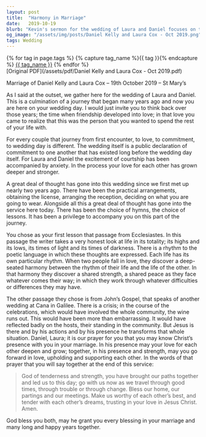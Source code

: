 ```yaml
---
layout: post
title:  "Harmony in Marriage"
date:   2019-10-19
blurb: "Kevin's sermon for the wedding of Laura and Daniel focuses on the journey of love and commitment leading to marriage. He speaks about the unique rhythm of life each person has and how love finds harmony between these rhythms. The sermon draws from Ecclesiastes and John's Gospel, highlighting life's highs and lows and the transformative presence of Christ in marriage."
og_image: "/assets/img/posts/Daniel Kelly and Laura Cox - Oct 2019.png"
tags: Wedding
---    
```

<div class="tag-pills">
  {% for tag in page.tags %}
    {% capture tag_name %}{{ tag }}{% endcapture %}
    <a href="{{ site.baseurl }}/tag/{{ tag_name | slugify }}" class="tag-pill">{{ tag_name }}</a>
  {% endfor %}
</div>
[Original PDF](/assets/pdf/Daniel Kelly and Laura Cox - Oct 2019.pdf)

Marriage of Daniel Kelly and Laura Cox – 19th October 2019 – St Mary’s

As I said at the outset, we gather here for the wedding of Laura and Daniel. This is a culmination of a journey that began many years ago and now you are here on your wedding day. I would just invite you to think back over those years; the time when friendship developed into love; in that love you came to realize that this was the person that you wanted to spend the rest of your life with.

For every couple that journey from first encounter, to love, to commitment, to wedding day is different. The wedding itself is a public declaration of commitment to one another that has existed long before the wedding day itself. For Laura and Daniel the excitement of courtship has been accompanied by anxiety. In the process your love for each other has grown deeper and stronger.

A great deal of thought has gone into this wedding since we first met up nearly two years ago. There have been the practical arrangements, obtaining the license, arranging the reception, deciding on what you are going to wear. Alongside all this a great deal of thought has gone into the service here today. There has been the choice of hymns, the choice of lessons. It has been a privilege to accompany you on this part of the journey.

You chose as your first lesson that passage from Ecclesiastes. In this passage the writer takes a very honest look at life in its totality; its highs and its lows, its times of light and its times of darkness. There is a rhythm to the poetic language in which these thoughts are expressed. Each life has its own particular rhythm. When two people fall in love, they discover a deep-seated harmony between the rhythm of their life and the life of the other. In that harmony they discover a shared strength, a shared peace as they face whatever comes their way; in which they work through whatever difficulties or differences they may have.

The other passage they chose is from John’s Gospel, that speaks of another wedding at Cana in Galilee. There is a crisis; in the course of the celebrations, which would have involved the whole community, the wine runs out. This would have been more than embarrassing. It would have reflected badly on the hosts, their standing in the community. But Jesus is there and by his actions and by his presence he transforms that whole situation. Daniel, Laura; it is our prayer for you that you may know Christ’s presence with you in your marriage. In his presence may your love for each other deepen and grow; together, in his presence and strength, may you go forward in love, upholding and supporting each other. In the words of that prayer that you will say together at the end of this service:

> God of tenderness and strength,
> you have brought our paths together
> and led us to this day;
> go with us now as we travel through good times,
> through trouble or through change.
> Bless our home, our partings and our meetings.
> Make us worthy of each other’s best,
> and tender with each other’s dreams,
> trusting in your love in Jesus Christ. Amen.

God bless you both, may he grant you every blessing in your marriage and many long and happy years together.
